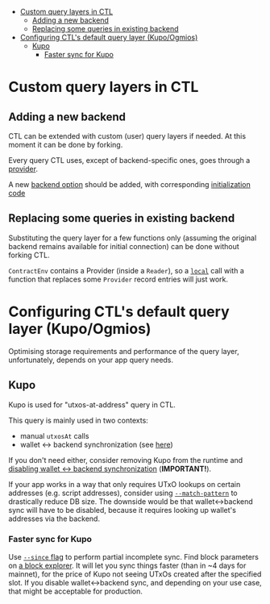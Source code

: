 <!-- START doctoc generated TOC please keep comment here to allow auto update -->
<!-- DON'T EDIT THIS SECTION, INSTEAD RE-RUN doctoc TO UPDATE -->

- [Custom query layers in CTL](#custom-query-layers-in-ctl)
  - [Adding a new backend](#adding-a-new-backend)
  - [Replacing some queries in existing backend](#replacing-some-queries-in-existing-backend)
- [Configuring CTL's default query layer (Kupo/Ogmios)](#configuring-ctls-default-query-layer-kupoogmios)
  - [Kupo](#kupo)
    - [Faster sync for Kupo](#faster-sync-for-kupo)

<!-- END doctoc generated TOC please keep comment here to allow auto update -->

# Custom query layers in CTL

## Adding a new backend

CTL can be extended with custom (user) query layers if needed. At this moment it can be done by forking.

Every query CTL uses, except of backend-specific ones, goes through a [provider](https://github.com/Plutonomicon/cardano-transaction-lib/blob/10a88faa2e6237aafc90568e3488f3421517af63/src/Internal/Contract/Provider/Type.purs#L36).

A new [backend option](https://github.com/Plutonomicon/cardano-transaction-lib/blob/10a88faa2e6237aafc90568e3488f3421517af63/src/Internal/Contract/ProviderBackend.purs#L57) should be added, with corresponding [initialization code](https://github.com/Plutonomicon/cardano-transaction-lib/blob/develop/src/Internal/Contract/Provider.purs)

## Replacing some queries in existing backend

Substituting the query layer for a few functions only (assuming the original backend remains available for initial connection) can be done without forking CTL.

`ContractEnv` contains a Provider (inside a `Reader`), so a [`local`](https://pursuit.purescript.org/packages/purescript-transformers/6.0.0/docs/Control.Monad.Reader.Class#v:local) call with a function that replaces some `Provider` record entries will just work.

# Configuring CTL's default query layer (Kupo/Ogmios)

Optimising storage requirements and performance of the query layer, unfortunately, depends on your app query needs.

## Kupo

Kupo is used for "utxos-at-address" query in CTL.

This query is mainly used in two contexts:

- manual `utxosAt` calls
- wallet <-> backend synchronization (see [here](./query-layers.md))

If you don't need either, consider removing Kupo from the runtime and [disabling wallet <-> backend synchronization](./query-layers.md) (**IMPORTANT!**).

If your app works in a way that only requires UTxO lookups on certain addresses (e.g. script addresses), consider using [`--match-pattern`](https://cardanosolutions.github.io/kupo/#section/Getting-started/-match-pattern) to drastically reduce DB size. The downside would be that wallet<->backend sync will have to be disabled, because it requires looking up wallet's addresses via the backend.

### Faster sync for Kupo

Use [`--since` flag](https://cardanosolutions.github.io/kupo/#section/Getting-started/-since-slot-no.header_hash) to perform partial incomplete sync. Find block parameters on [a block explorer](https://cexplorer.io/block). It will let you sync things faster (than in ~4 days for mainnet), for the price of Kupo not seeing UTxOs created after the specified slot. If you disable wallet<->backend sync, and depending on your use case, that might be acceptable for production.
